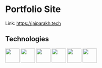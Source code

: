 # Portfolio Site

Link: https://jaiparakh.tech

## Technologies
<p float="left">
    <img src="https://simpleicons.org/icons/next-dot-js.svg" width="45px">
    <img src="https://simpleicons.org/icons/react.svg" width="45px">
    <img src="https://simpleicons.org/icons/javascript.svg" width="45px">
    <img src="https://simpleicons.org/icons/node-dot-js.svg" width="45px">
    <img src="https://simpleicons.org/icons/css3.svg" width="45px">
    <img src="https://simpleicons.org/icons/bootstrap.svg" width="45px">
</p>